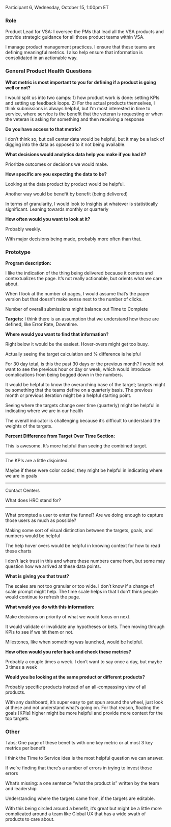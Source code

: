Participant 6, Wednesday, October 15, 1:00pm ET

### Role
Product Lead for VSA: I oversee the PMs that lead all the VSA products and provide strategic guidance for all those product teams within VSA.

I manage product management practices. I ensure that these teams are defining meaningful metrics. I also help ensure that information is consolidated in an actionable way.
 
### General Product Health Questions

**What metric is most important to you for defining if a product is going well or not?**

I would split us into two camps: 1) how product work is done: setting KPIs and setting up feedback loops. 2) For the actual products themselves, I think submissions is always helpful, but I’m most interested in time to service, where service is the benefit that the veteran is requesting or when the veteran is asking for something and then receiving a response

**Do you have access to that metric?**

I don’t think so, but call center data would be helpful, but it may be a lack of digging into the data as opposed to it not being available.
 
**What decisions would analytics data help you make if you had it?**

Prioritize outcomes or decisions we would make.
 
**How specific are you expecting the data to be?** 

Looking at the data product by product would be helpful.

Another way would be benefit by benefit (being delivered)

In terms of granularity, I would look to Insights at whatever is statistically significant. Leaning towards monthly or quarterly
 
**How often would you want to look at it?**

Probably weekly.

With major decisions being made, probably more often than that.
 
### Prototype

**Program description:** 

I like the indication of the thing being delivered because it centers and contextualizes the page. It’s not really actionable, but orients what we care about.

When I look at the number of pages, I would assume that’s the paper version but that doesn’t make sense next to the number of clicks.

Number of overall submissions might balance out Time to Complete

**Targets:**
I think there is an assumption that we understand how these are defined, like Error Rate, Downtime.

**Where would you want to find that information?**

Right below it would be the easiest. Hover-overs might get too busy.

Actually seeing the target calculation and % difference is helpful

For 30 day total, is this the past 30 days or the previous month? I would not want to see the previous hour or day or week, which would introduce complications from being bogged down in the numbers.

It would be helpful to know the overarching base of the target; targets might be something that the teams define on a quarterly basis. The previous month or previous iteration might be a helpful starting point.

Seeing where the targets change over time (quarterly) might be helpful in indicating where we are in our health

The overall indicator is challenging because it’s difficult to understand the weights of the targets.

**Percent Difference from Target Over Time Section:**

This is awesome. It’s more helpful than seeing the combined target.

---

The KPIs are a little disjointed.

Maybe if these were color coded, they might be helpful in indicating where we are in goals 

---

Contact Centers

What does HRC stand for? 

---

What prompted a user to enter the funnel? Are we doing enough to capture those users as much as possible?

Making some sort of visual distinction between the targets, goals, and numbers would be helpful

The help hover overs would be helpful in knowing context for how to read these charts

I don’t lack trust in this and where these numbers came from, but some may question how we arrived at these data points.

**What is giving you that trust?**

The scales are not too granular or too wide. I don’t know if a change of scale prompt might help. The time scale helps in that I don’t think people would continue to refresh the page. 

**What would you do with this information:**

Make decisions on priority of what we would focus on next. 

It would validate or invalidate any hypotheses or bets. Then moving through KPIs to see if we hit them or not.

Milestones, like when something was launched, would be helpful.

**How often would you refer back and check these metrics?**

Probably a couple times a week. I don’t want to say once a day, but maybe 3 times a week

**Would you be looking at the same product or different products?**

Probably specific products instead of an all-compassing view of all products.

With any dashboard, it’s super easy to get spun around the wheel, just look at these and not understand what’s going on. For that reason, floating the goals [KPIs] higher might be more helpful and provide more context for the top targets.

 
### Other
Tabs; One page of these benefits with one key metric or at most 3 key metrics per benefit 

I think the Time to Service idea is the most helpful question we can answer.

If we’re finding that there’s a number of errors in trying to invest those errors

What’s missing: a one sentence “what the product is” written by the team and leadership 

Understanding where the targets came from, if the targets are editable.

With this being circled around a benefit, it’s great but might be a little more complicated around a team like Global UX that has a wide swath of products to care about.
